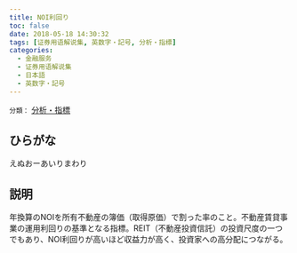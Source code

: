 ```yaml
---
title: NOI利回り
toc: false
date: 2018-05-18 14:30:32
tags: [证券用语解说集, 英数字・記号, 分析・指標]
categories:
  - 金融服务
  - 证券用语解说集
  - 日本語
  - 英数字・記号
---
```


`分類：` [分析・指標](/tags/分析・指標/)

## ひらがな

えぬおーあいりまわり

## 説明

年換算のNOIを所有不動産の簿価（取得原価）で割った率のこと。不動産賃貸事業の運用利回りの基準となる指標。REIT（不動産投資信託）の投資尺度の一つでもあり、NOI利回りが高いほど収益力が高く、投資家への高分配につながる。
